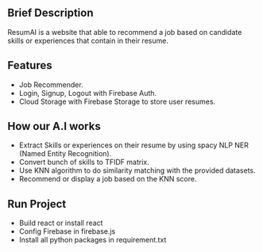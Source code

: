 ## Brief Description
ResumAI is a website that able to recommend a job based on candidate skills or experiences that contain in their resume.

## Features
- Job Recommender.
- Login, Signup, Logout with Firebase Auth.
- Cloud Storage with Firebase Storage to store user resumes.

## How our A.I works
- Extract Skills or experiences on their resume by using spacy NLP NER (Named Entity Recognition).
- Convert bunch of skills to TFIDF matrix.
- Use KNN algorithm to do similarity matching with the provided datasets.
- Recommend or display a job based on the KNN score.

## Run Project
- Build react or install react
- Config Firebase in firebase.js
- Install all python packages in requirement.txt
